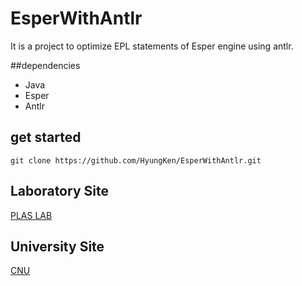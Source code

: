 # EsperWithAntlr
It is a project to optimize EPL statements of Esper engine using antlr.


##dependencies
* Java
* Esper
* Antlr

## get started
```
git clone https://github.com/HyungKen/EsperWithAntlr.git
```

## Laboratory Site
[PLAS LAB](http://plas.cnu.ac.kr/)

## University Site
[CNU](http://computer.cnu.ac.kr)

